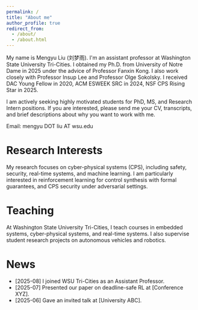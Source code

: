 ```yaml
---
permalink: /
title: "About me"
author_profile: true
redirect_from: 
  - /about/
  - /about.html
---
```

My name is Mengyu Liu (刘梦雨). I'm an assistant professor at Washington State University Tri-Cities. I obtained my Ph.D. from University of Notre Dame in 2025 under the advice of Professor Fanxin Kong. I also work closely with Professor Insup Lee and Professor Olge Sokolsky. I received DAC Young Fellow in 2020, ACM ESWEEK SRC in 2024, NSF CPS Rising Star in 2025.

I am actively seeking highly motivated students for PhD, MS, and Research Intern positions. If you are interested, please send me your CV, transcripts, and brief descriptions about why you want to work with me.

Email: mengyu DOT liu AT wsu.edu

# Research Interests

My research focuses on cyber-physical systems (CPS), including safety, security, real-time systems, and machine learning. I am particularly interested in reinforcement learning for control synthesis with formal guarantees, and CPS security under adversarial settings.

# Teaching

At Washington State University Tri-Cities, I teach courses in embedded systems, cyber-physical systems, and real-time systems. I also supervise student research projects on autonomous vehicles and robotics.

# News

- [2025-08] I joined WSU Tri-Cities as an Assistant Professor.
- [2025-07] Presented our paper on deadline-safe RL at [Conference XYZ].
- [2025-06] Gave an invited talk at [University ABC].

<!-- Hey, cool website template! How did you build it?
------
I barely did anything. I used a github template called Academic Pages that can be found [here](https://academicpages.github.io/markdown/). There is also a [wiki](https://github.com/academicpages/academicpages.github.io/wiki), a [discussion board on GitHub](https://github.com/academicpages/academicpages.github.io/discussions), and [guides for the Minimal Mistakes theme](https://mmistakes.github.io/minimal-mistakes/docs/configuration/) that this theme was based on. -->

